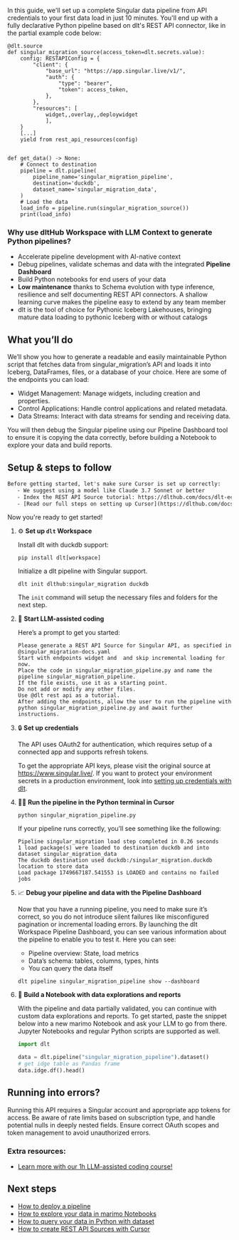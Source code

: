 In this guide, we'll set up a complete Singular data pipeline from API credentials to your first data load in just 10 minutes. You'll end up with a fully declarative Python pipeline based on dlt's REST API connector, like in the partial example code below:

```python-outcome
@dlt.source
def singular_migration_source(access_token=dlt.secrets.value):
    config: RESTAPIConfig = {
        "client": {
            "base_url": "https://app.singular.live/v1/",
            "auth": {
                "type": "bearer",
                "token": access_token,
            },
        },
        "resources": [
            widget,,overlay,,deploywidget
            ],
    }
    [...]
    yield from rest_api_resources(config)


def get_data() -> None:
    # Connect to destination
    pipeline = dlt.pipeline(
        pipeline_name='singular_migration_pipeline',
        destination='duckdb',
        dataset_name='singular_migration_data', 
    )
    # Load the data
    load_info = pipeline.run(singular_migration_source())
    print(load_info) 
```

### Why use dltHub Workspace with LLM Context to generate Python pipelines?

- Accelerate pipeline development with AI-native context
- Debug pipelines, validate schemas and data with the integrated **Pipeline Dashboard**
- Build Python notebooks for end users of your data
- **Low maintenance** thanks to Schema evolution with type inference, resilience and self documenting REST API connectors. A shallow learning curve makes the pipeline easy to extend by any team member
- dlt is the tool of choice for Pythonic Iceberg Lakehouses, bringing mature data loading to pythonic Iceberg with or without catalogs

## What you’ll do

We’ll show you how to generate a readable and easily maintainable Python script that fetches data from singular_migration’s API and loads it into Iceberg, DataFrames, files, or a database of your choice. Here are some of the endpoints you can load:

- Widget Management: Manage widgets, including creation and properties.
- Control Applications: Handle control applications and related metadata.
- Data Streams: Interact with data streams for sending and receiving data.

You will then debug the Singular pipeline using our Pipeline Dashboard tool to ensure it is copying the data correctly, before building a Notebook to explore your data and build reports.

## Setup & steps to follow

```default
Before getting started, let's make sure Cursor is set up correctly:
   - We suggest using a model like Claude 3.7 Sonnet or better
   - Index the REST API Source tutorial: https://dlthub.com/docs/dlt-ecosystem/verified-sources/rest_api/ and add it to context as **@dlt rest api**
   - [Read our full steps on setting up Cursor](https://dlthub.com/docs/dlt-ecosystem/llm-tooling/cursor-restapi#23-configuring-cursor-with-documentation)
```

Now you're ready to get started!

1. ⚙️ **Set up `dlt` Workspace**
    
    Install dlt with duckdb support:
    ```shell
    pip install dlt[workspace]
    ```

    Initialize a dlt pipeline with Singular support.
    ```shell
    dlt init dlthub:singular_migration duckdb
    ```

    The `init` command will setup the necessary files and folders for the next step.
    
2. 🤠 **Start LLM-assisted coding**
    
    Here’s a prompt to get you started:
    
    ```prompt
    Please generate a REST API Source for Singular API, as specified in @singular_migration-docs.yaml 
    Start with endpoints widget and  and skip incremental loading for now. 
    Place the code in singular_migration_pipeline.py and name the pipeline singular_migration_pipeline. 
    If the file exists, use it as a starting point. 
    Do not add or modify any other files. 
    Use @dlt rest api as a tutorial. 
    After adding the endpoints, allow the user to run the pipeline with python singular_migration_pipeline.py and await further instructions.
    ```

    
3. 🔒 **Set up credentials** 
    
    The API uses OAuth2 for authentication, which requires setup of a connected app and supports refresh tokens.
    
    To get the appropriate API keys, please visit the original source at https://www.singular.live/.
    If you want to protect your environment secrets in a production environment, look into [setting up credentials with dlt](https://dlthub.com/docs/walkthroughs/add_credentials).
    
4. 🏃‍♀️ **Run the pipeline in the Python terminal in Cursor**
    
    ```shell
    python singular_migration_pipeline.py
    ```
    
    If your pipeline runs correctly, you’ll see something like the following:
    
    ```shell
    Pipeline singular_migration load step completed in 0.26 seconds
    1 load package(s) were loaded to destination duckdb and into dataset singular_migration_data
    The duckdb destination used duckdb:/singular_migration.duckdb location to store data
    Load package 1749667187.541553 is LOADED and contains no failed jobs
    ```
    
5. 📈 **Debug your pipeline and data with the Pipeline Dashboard**

    Now that you have a running pipeline, you need to make sure it’s correct, so you do not introduce silent failures like misconfigured pagination or incremental loading errors. By launching the dlt Workspace Pipeline Dashboard, you can see various information about the pipeline to enable you to test it. Here you can see:
    - Pipeline overview: State, load metrics
    - Data’s schema: tables, columns, types, hints
    - You can query the data itself
    
    ```shell
    dlt pipeline singular_migration_pipeline show --dashboard
    ```
    
6. 🐍 **Build a Notebook with data explorations and reports**

    With the pipeline and data partially validated, you can continue with custom data explorations and reports. To get started, paste the snippet below into a new marimo Notebook and ask your LLM to go from there. Jupyter Notebooks and regular Python scripts are supported as well.

    
    ```python
    import dlt

   data = dlt.pipeline("singular_migration_pipeline").dataset()
   # get idge table as Pandas frame
   data.idge.df().head()
    ```

## Running into errors?

Running this API requires a Singular account and appropriate app tokens for access. Be aware of rate limits based on subscription type, and handle potential nulls in deeply nested fields. Ensure correct OAuth scopes and token management to avoid unauthorized errors.

### Extra resources:

- [Learn more with our 1h LLM-assisted coding course!](https://www.youtube.com/watch?v=GGid70rnJuM)

## Next steps

- [How to deploy a pipeline](https://dlthub.com/docs/walkthroughs/deploy-a-pipeline)
- [How to explore your data in marimo Notebooks](https://dlthub.com/docs/general-usage/dataset-access/marimo)
- [How to query your data in Python with dataset](https://dlthub.com/docs/general-usage/dataset-access/dataset)
- [How to create REST API Sources with Cursor](https://dlthub.com/docs/dlt-ecosystem/llm-tooling/cursor-restapi)